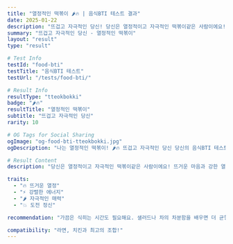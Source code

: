 ```yaml
---
title: "열정적인 떡볶이 🌶️🔥 | 음식BTI 테스트 결과"
date: 2025-01-22
description: "뜨겁고 자극적인 당신! 당신은 열정적이고 자극적인 떡볶이같은 사람이에요! 뜨거운 마음과 강한 열정으로 삶을 살아가며, 도전을 즐깁니다. 때로는 너무 뜨거워서 주변을 놀라게 하기도 해요...."
summary: "뜨겁고 자극적인 당신 - 열정적인 떡볶이"
layout: "result"
type: "result"

# Test Info
testId: "food-bti"
testTitle: "음식BTI 테스트"
testUrl: "/tests/food-bti/"

# Result Info
resultType: "tteokbokki"
badge: "🌶️🔥"
resultTitle: "열정적인 떡볶이"
subtitle: "뜨겁고 자극적인 당신"
rarity: 10

# OG Tags for Social Sharing
ogImage: "og-food-bti-tteokbokki.jpg"
ogDescription: "나는 열정적인 떡볶이! 🌶️🔥 뜨겁고 자극적인 당신 당신의 음식BTI 테스트 결과는?"

# Result Content
description: "당신은 열정적이고 자극적인 떡볶이같은 사람이에요! 뜨거운 마음과 강한 열정으로 삶을 살아가며, 도전을 즐깁니다. 때로는 너무 뜨거워서 주변을 놀라게 하기도 해요."

traits:
  - "🔥 뜨거운 열정"
  - "⚡ 강렬한 에너지"
  - "🌶️ 자극적인 매력"
  - "💥 도전 정신"

recommendation: "가끔은 식히는 시간도 필요해요. 샐러드나 차의 차분함을 배우면 더 균형잡힌 사람이 될 수 있어요."

compatibility: "라면, 치킨과 최고의 조합!"
---
```

